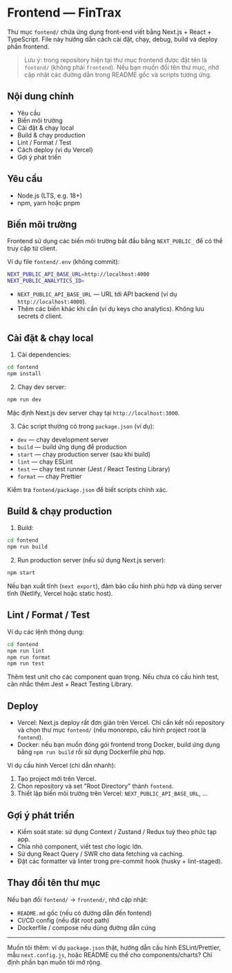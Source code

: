 # Frontend — FinTrax

Thư mục `fontend/` chứa ứng dụng front-end viết bằng Next.js + React + TypeScript. File này hướng dẫn cách cài đặt, chạy, debug, build và deploy phần frontend.

> Lưu ý: trong repository hiện tại thư mục frontend được đặt tên là `fontend/` (không phải `frontend`). Nếu bạn muốn đổi tên thư mục, nhớ cập nhật các đường dẫn trong README gốc và scripts tương ứng.

## Nội dung chính

- Yêu cầu
- Biến môi trường
- Cài đặt & chạy local
- Build & chạy production
- Lint / Format / Test
- Cách deploy (ví dụ Vercel)
- Gợi ý phát triển

## Yêu cầu

- Node.js (LTS, e.g. 18+)
- npm, yarn hoặc pnpm

## Biến môi trường

Frontend sử dụng các biến môi trường bắt đầu bằng `NEXT_PUBLIC_` để có thể truy cập từ client.

Ví dụ file `fontend/.env` (không commit):

```bash
NEXT_PUBLIC_API_BASE_URL=http://localhost:4000
NEXT_PUBLIC_ANALYTICS_ID=
```

- `NEXT_PUBLIC_API_BASE_URL` — URL tới API backend (ví dụ `http://localhost:4000`).
- Thêm các biến khác khi cần (ví dụ keys cho analytics). Không lưu secrets ở client.

## Cài đặt & chạy local

1. Cài dependencies:

```bash
cd fontend
npm install
```

2. Chạy dev server:

```bash
npm run dev
```

Mặc định Next.js dev server chạy tại `http://localhost:3000`.

3. Các script thường có trong `package.json` (ví dụ):

- `dev` — chạy development server
- `build` — build ứng dụng để production
- `start` — chạy production server (sau khi build)
- `lint` — chạy ESLint
- `test` — chạy test runner (Jest / React Testing Library)
- `format` — chạy Prettier

Kiểm tra `fontend/package.json` để biết scripts chính xác.

## Build & chạy production

1. Build:

```bash
cd fontend
npm run build
```

2. Run production server (nếu sử dụng Next.js server):

```bash
npm start
```

Nếu bạn xuất tĩnh (`next export`), đảm bảo cấu hình phù hợp và dùng server tĩnh (Netlify, Vercel hoặc static host).

## Lint / Format / Test

Ví dụ các lệnh thông dụng:

```bash
cd fontend
npm run lint
npm run format
npm run test
```

Thêm test unit cho các component quan trọng. Nếu chưa có cấu hình test, cân nhắc thêm Jest + React Testing Library.

## Deploy

- Vercel: Next.js deploy rất đơn giản trên Vercel. Chỉ cần kết nối repository và chọn thư mục `fontend/` (nếu monorepo, cấu hình project root là `fontend`).
- Docker: nếu bạn muốn đóng gói frontend trong Docker, build ứng dụng bằng `npm run build` rồi sử dụng Dockerfile phù hợp.

Ví dụ cấu hình Vercel (chỉ dẫn nhanh):

1. Tạo project mới trên Vercel.
2. Chọn repository và set "Root Directory" thành `fontend`.
3. Thiết lập biến môi trường trên Vercel: `NEXT_PUBLIC_API_BASE_URL`, ...

## Gợi ý phát triển

- Kiểm soát state: sử dụng Context / Zustand / Redux tuỳ theo phức tạp app.
- Chia nhỏ component, viết test cho logic lớn.
- Sử dụng React Query / SWR cho data fetching và caching.
- Đặt các formatter và linter trong pre-commit hook (husky + lint-staged).

## Thay đổi tên thư mục

Nếu bạn đổi `fontend/` -> `frontend/`, nhớ cập nhật:

- `README.md` gốc (nếu có đường dẫn đến fontend)
- CI/CD config (nếu đặt root path)
- Dockerfile / compose nếu dùng đường dẫn cứng

---

Muốn tôi thêm: ví dụ `package.json` thật, hướng dẫn cấu hình ESLint/Prettier, mẫu `next.config.js`, hoặc README cụ thể cho components/charts? Chỉ định phần bạn muốn tôi mở rộng.
